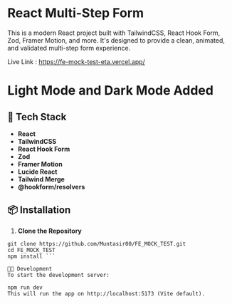 # React Multi-Step Form

This is a modern React project built with TailwindCSS, React Hook Form, Zod, Framer Motion, and more. It's designed to provide a clean, animated, and validated multi-step form experience.

Live Link : https://fe-mock-test-eta.vercel.app/

# Light Mode and Dark Mode Added

## 🚀 Tech Stack

- **React**
- **TailwindCSS**
- **React Hook Form**
- **Zod**
- **Framer Motion**
- **Lucide React**
- **Tailwind Merge**
- **@hookform/resolvers**

## 📦 Installation

1. **Clone the Repository**

````
git clone https://github.com/Muntasir00/FE_MOCK_TEST.git
cd FE_MOCK_TEST
npm install ```

🧑‍💻 Development
To start the development server:

npm run dev
This will run the app on http://localhost:5173 (Vite default).
````
